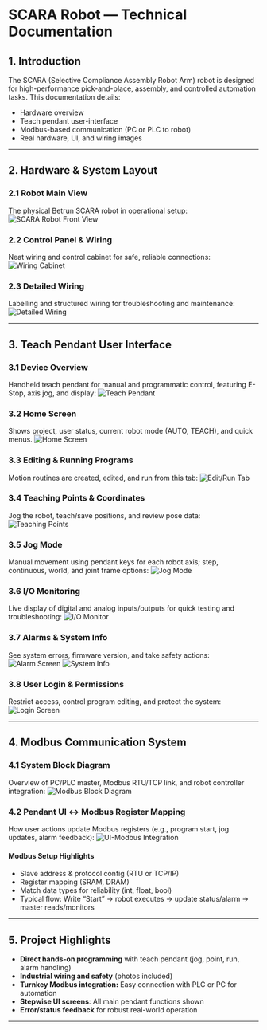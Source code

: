 # SCARA Robot — Technical Documentation

## 1. Introduction

The SCARA (Selective Compliance Assembly Robot Arm) robot is designed for high-performance pick-and-place, assembly, and controlled automation tasks. This documentation details:
- Hardware overview
- Teach pendant user-interface
- Modbus-based communication (PC or PLC to robot)
- Real hardware, UI, and wiring images

---

## 2. Hardware & System Layout

### 2.1 Robot Main View
The physical Betrun SCARA robot in operational setup:
![SCARA Robot Front View](143aa46d-650f-4b69-ae49-d4bd8223f13f.jpg)

### 2.2 Control Panel & Wiring
Neat wiring and control cabinet for safe, reliable connections:
![Wiring Cabinet](372c6f33-e871-4e43-8bc0-6c11f99c6575.jpg)

### 2.3 Detailed Wiring
Labelling and structured wiring for troubleshooting and maintenance:
![Detailed Wiring](d134643f-a2e4-4cdf-bdde-d560cc32f6a2.jpg)

---

## 3. Teach Pendant User Interface

### 3.1 Device Overview
Handheld teach pendant for manual and programmatic control, featuring E-Stop, axis jog, and display:
![Teach Pendant](4871db07-e28e-48a9-968f-edfa44bb8ab1.jpg)

### 3.2 Home Screen
Shows project, user status, current robot mode (AUTO, TEACH), and quick menus.
![Home Screen](cf6e571e-406b-4370-889d-255f232898a5.jpg)

### 3.3 Editing & Running Programs
Motion routines are created, edited, and run from this tab:
![Edit/Run Tab](f41aa063-5320-4f98-98b9-1e2d747a9cc7.jpg)

### 3.4 Teaching Points & Coordinates
Jog the robot, teach/save positions, and review pose data:
![Teaching Points](143aa46d-650f-4b69-ae49-d4bd8223f13f.jpg)

### 3.5 Jog Mode
Manual movement using pendant keys for each robot axis; step, continuous, world, and joint frame options:
![Jog Mode](d8f109a5-daab-49e6-bf05-b24b7e9efd73.jpg)

### 3.6 I/O Monitoring
Live display of digital and analog inputs/outputs for quick testing and troubleshooting:
![I/O Monitor](76fdabb8-11b5-4f48-90c6-f033eed46c25.jpg)

### 3.7 Alarms & System Info
See system errors, firmware version, and take safety actions:
![Alarm Screen](fc32d1cd-27e6-46bb-b264-9f4ef74f7352.jpg)
![System Info](f41aa063-5320-4f98-98b9-1e2d747a9cc7.jpg)

### 3.8 User Login & Permissions
Restrict access, control program editing, and protect the system:
![Login Screen](5fd232c4-8b65-4887-b7b5-d3367537762f.jpg)

---

## 4. Modbus Communication System

### 4.1 System Block Diagram
Overview of PC/PLC master, Modbus RTU/TCP link, and robot controller integration:
![Modbus Block Diagram](7038facc-cf12-41e1-bca1-eca4390ea3c4.jpg)

### 4.2 Pendant UI ↔ Modbus Register Mapping
How user actions update Modbus registers (e.g., program start, jog updates, alarm feedback):
![UI-Modbus Integration](2f1a6116-78ab-4cfb-8311-242043ed3f51.jpg)

#### Modbus Setup Highlights
- Slave address & protocol config (RTU or TCP/IP)
- Register mapping (SRAM, DRAM)
- Match data types for reliability (int, float, bool)
- Typical flow: Write “Start” → robot executes → update status/alarm → master reads/monitors

---

## 5. Project Highlights

- **Direct hands-on programming** with teach pendant (jog, point, run, alarm handling)
- **Industrial wiring and safety** (photos included)
- **Turnkey Modbus integration:** Easy connection with PLC or PC for automation
- **Stepwise UI screens**: All main pendant functions shown
- **Error/status feedback** for robust real-world operation

---




